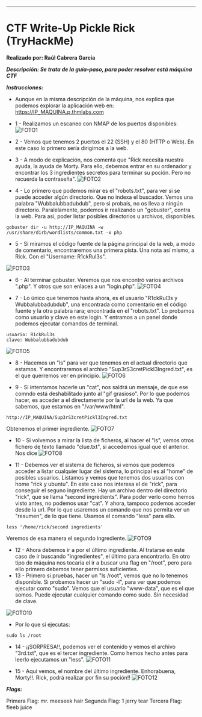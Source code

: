 ****

# CTF Write-Up Pickle Rick (TryHackMe)



**Realizado por: Raúl Cabrera Garcia** 

***Descripción: Se trata de la guía-paso, para poder resolver está máquina CTF***


***Instrucciones:*** 

- Aunque en la misma descripción de la máquina, nos explica que podemos explorar la aplicación web en:  https://IP_MAQUINA.p.thmlabs.com
- 1 - Realizamos un escaneo con NMAP de los puertos disponibles:
![FOTO1](/fotos_write_up/foto1.png)

- 2 - Vemos que tenemos 2 puertos el 22 (SSH) y el 80 (HTTP o Web). En este caso lo primero sería dirigirnos a la web.

- 3 - A modo de explicación, nos comenta que "Rick necesita nuestra ayuda, la ayuda de Morty. Para ello, debemos entrar en su ordenador y encontrar los 3 ingredientes secretos para terminar su poción. Pero no recuerda la contraseña".
![FOTO2](/fotos_write_up/foto2.png)

- 4 - Lo primero que podemos mirar es el "robots.txt", para ver si se puede acceder algún directorio. Que no indexa el buscador.
Vemos una palabra "Wubbalubbadubdub", pero si probaís, no os lleva a ningún directorio. Paralelamente, podemos ir realizando un "gobuster", contra la web. Para así, poder listar posibles directorios u archivos, disponibles.
```
gobuster dir -u http://IP_MAQUINA -w /usr/share/dirb/wordlists/common.txt -x php
```
- 5 - Si miramos el código fuente de la página principal de la web, a modo de comentario, encontraremos una primera pista. Una nota así mismo, a Rick. Con el "Username: R1ckRul3s".

![FOTO3](/fotos_write_up/foto3.png)

- 6 - Al terminar gobuster. Veremos que nos encontró varios archivos ".php". Y otros que son enlaces a un "login.php". 
![FOTO4](/fotos_write_up/foto4.png)

- 7 - Lo único que tenemos hasta ahora, es el usuario "R1ckRul3s y Wubbalubbadubdub", una encontrada como comentario en el código fuente y la otra palabra rara; encontrada en el "robots.txt". Lo probamos como usuario y clave en este login. Y entramos a un panel donde podemos ejecutar comandos de terminal.
```
usuario: R1ckRul3s
clave: Wubbalubbadubdub
```

![FOTO5](/fotos_write_up/foto5.png)

- 8 - Hacemos un "ls" para ver que tenemos en el actual directorio que estamos. Y encontraremos el archivo "Sup3rS3cretPickl3Ingred.txt", es el que querremos ver en principio.
![FOTO6](/fotos_write_up/foto6.png)

- 9 - Si intentamos hacerle un "cat", nos saldrá un mensaje, de que ese comndo está deshabilitado junto al "gif grasioso". Por lo que podemos hacer, es acceder a el directamente por la url de la web. Ya que sabemos, que estamos en "/var/www/html".
```
http://IP_MAQUINA/Sup3rS3cretPickl3Ingred.txt
```
Obtenemos el primer ingrediente.
![FOTO7](/fotos_write_up/foto7.png)

- 10 - Si volvemos a mirar la lista de ficheros, al hacer el "ls", vemos otros fichero de texto llamado "clue.txt", si accedemos igual que el anterior. Nos dice
![FOTO8](/fotos_write_up/foto8.png)

- 11 - Debemos ver el sistema de ficheros, si vemos que podemos acceder a listar cualquier lugar del sistema, lo principal es al "home" de posibles usuarios. Listamos y vemos que tenemos dos usuarios con home "rick y ubuntu". En este caso nos interesa el de "rick", para conseguir el seguno ingrediente. Hay un archivo dentro del directorio "rick", que se llama "second ingredients". Para poder verlo como hemos visto antes, no podemos usar "cat". Y ahora, tampoco podemos acceder desde la url. Por lo que usaremos un comando que nos permita ver un "resumen", de lo que tiene. Usamos el comando "less" para ello.
```
less '/home/rick/second ingredients'
```

Veremos de esa manera el segundo ingrediente.
![FOTO9](/fotos_write_up/foto9.png)

- 12 - Ahora debemos ir a por el último ingrediente. Al tratarse en este caso de ir buscando "ingredientes", el último para encontrarlo. En otro tipo de máquina nos tocaría el ir a buscar una flag en "/root", pero para ello primero debemos tener permisos suficientes.
- 13 - Primero si pruebas, hacer un "ls /root", vemos que no lo tenemos disponible. Si probamos hacer un "sudo -l", para ver que podemos ejecutar como "sudo". Vemos que el usuario "www-data", que es el que somos. Puede ejecutar cualquier comando como sudo. Sin necesidad de clave.

![FOTO10](/fotos_write_up/foto10.png)

- Por lo que si ejecutas:
```
sudo ls /root
```
- 14 - ¡¡SORPRESA!!, podemos ver el contenido y vemos el archivo "3rd.txt", que es el tercer ingrediente. Como hemos hecho antes para leerlo ejecutamos un "less".
![FOTO11](/fotos_write_up/foto11.png)

- 15 - Aquí vemos, el nombre del último ingrediente. Enhorabuena, Morty!!. Rick, podrá realizar por fin su poción!!
![FOTO12](/fotos_write_up/foto12.png)


***Flags:***

Primera Flag: mr. meeseek hair
Segunda Flag: 1 jerry tear
Tercera Flag: fleeb juice

